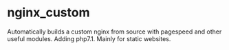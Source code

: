# nginx_custom
Automatically builds a custom nginx from source with pagespeed and other useful modules. Adding php7.1. Mainly for static websites.
